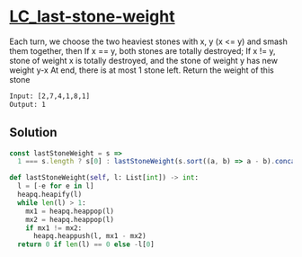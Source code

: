 # [LC_last-stone-weight](https://leetcode.com/problems/last-stone-weight)

Each turn, we choose the two heaviest stones with x, y (x <= y) and smash them together, then
  If x == y, both stones are totally destroyed;
  If x != y, stone of weight x is totally destroyed, and the stone of weight y has new weight y-x
At end, there is at most 1 stone left.  Return the weight of this stone

```txt
Input: [2,7,4,1,8,1]
Output: 1
```

## Solution

```js
const lastStoneWeight = s =>
  1 === s.length ? s[0] : lastStoneWeight(s.sort((a, b) => a - b).concat(s.pop() - s.pop()));
```

```py
def lastStoneWeight(self, l: List[int]) -> int:
  l = [-e for e in l]
  heapq.heapify(l)
  while len(l) > 1:
    mx1 = heapq.heappop(l)
    mx2 = heapq.heappop(l)
    if mx1 != mx2:
      heapq.heappush(l, mx1 - mx2)
  return 0 if len(l) == 0 else -l[0]
```
